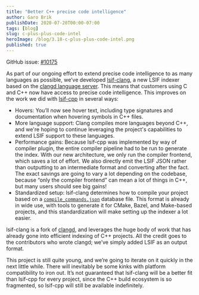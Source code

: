 ```yaml
---
title: "Better C++ precise code intelligence"
author: Garo Brik
publishDate: 2020-07-20T00:00-07:00
tags: [blog]
slug: c-plus-plus-code-intel
heroImage: /blog/3.18-c-plus-plus-code-intel.png
published: true
---
```


GitHub issue: [#10175](https://github.com/sourcegraph/sourcegraph/issues/10175)

As part of our ongoing effort to extend precise code intelligence to as many languages as possible, we’ve developed [lsif-clang](https://github.com/sourcegraph/lsif-clang), a new LSIF indexer based on the [clangd language server](https://clangd.llvm.org/). This means that customers using C and C++ now have access to precise code intelligence. This improves on the work we did with [lsif-cpp](https://github.com/sourcegraph/lsif-cpp) in several ways:

- Hovers: You’ll now see hover text, including type signatures and documentation when hovering symbols in C++ files.
- More language support: Clang compiles more languages beyond C++, and we're hoping to continue leveraging the project's capabilities to extend LSIF support to these languages.
- Performance gains: Because lsif-cpp was implemented by way of compiler plugin, the entire compiler pipeline had to be run to generate the index. With our new architecture, we only run the compiler frontend, which saves a lot of effort. We also directly emit the LSIF JSON rather than outputting to an intermediate format and converting after the fact. The exact savings are going to vary a lot depending on the codebase, because “only the compiler frontend” can mean a lot of things in C++, but many users should see big gains!
- Standardized setup: lsif-clang determines how to compile your project based on a [`compile_commands.json`](https://clang.llvm.org/docs/JSONCompilationDatabase.html) database file. This format is already in wide use, with tools to generate it for CMake, Bazel, and Make-based projects, and this standardization will make setting up the indexer a lot easier.

lsif-clang is a fork of [clangd](https://clangd.llvm.org/), and leverages the huge body of work that has already gone into efficient indexing of C++ projects. All the credit goes to the contributors who wrote clangd; we’ve simply added LSIF as an output format.

This project is still quite young, and we’re going to iterate on it quickly in the next little while. There will inevitably be some kinks with platform compatibility to iron out. It’s not guaranteed that lsif-clang will be a better fit than lsif-cpp for every project, since the C++ build ecosystem is so fragmented, so lsif-cpp will still be available indefinitely.
